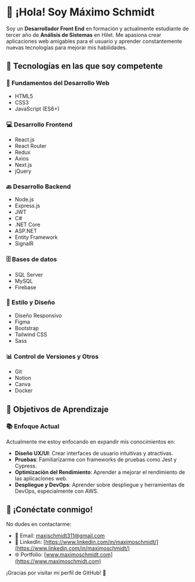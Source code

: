 # 👋 ¡Hola! Soy Máximo Schmidt

Soy un **Desarrollador Front End** en formación y actualmente estudiante de tercer año de **Análisis de Sistemas** en Hilet. Me apasiona crear aplicaciones web amigables para el usuario y aprender constantemente nuevas tecnologías para mejorar mis habilidades.

## 🚀 Tecnologías en las que soy competente

### 🔧 Fundamentos del Desarrollo Web
- HTML5
- CSS3
- JavaScript (ES6+)

### 💻 Desarrollo Frontend
- React.js
- React Router
- Redux
- Axios
- Next.js
- jQuery

### 🔙 Desarrollo Backend
- Node.js
- Express.js
- JWT
- C#
- .NET Core
- ASP.NET
- Entity Framework
- SignalR

### 🗄️ Bases de datos
- SQL Server
- MySQL
- Firebase

### 🎨 Estilo y Diseño
- Diseño Responsivo
- Figma
- Bootstrap
- Tailwind CSS
- Sass

### 📊 Control de Versiones y Otros
- Git
- Notion
- Canva
- Docker

## 🌱 Objetivos de Aprendizaje

### 📚 Enfoque Actual
Actualmente me estoy enfocando en expandir mis conocimientos en:
- **Diseño UX/UI**: Crear interfaces de usuario intuitivas y atractivas.
- **Pruebas**: Familiarizarme con frameworks de pruebas como Jest y Cypress.
- **Optimización del Rendimiento**: Aprender a mejorar el rendimiento de las aplicaciones web.
- **Despliegue y DevOps**: Aprender sobre despliegue y herramientas de DevOps, especialmente con AWS.

## 💬 ¡Conéctate conmigo!

No dudes en contactarme:  
- 📧 Email: [maxischmidt311@gmail.com](mailto:maxischmidt311@gmail.com)  
- 🔗 LinkedIn: [https://www.linkedin.com/in/maximoschmidt/](https://www.linkedin.com/in/maximoschmidt/)  
- 🌐 Portfolio: [www.maximoschmidt.com](https://www.maximoschmidt.com)

¡Gracias por visitar mi perfil de GitHub! 🚀
